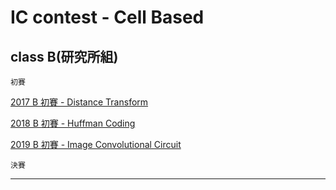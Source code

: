 # IC contest - Cell Based

## class B(研究所組)

`初賽`

[2017 B 初賽 - Distance Transform](https://github.com/HUAIJIE0314/IC-Contest/tree/main/2017_B_pre)

[2018 B 初賽 - Huffman Coding](https://github.com/HUAIJIE0314/IC-Contest/tree/main/2018_B_pre)

[2019 B 初賽 - Image Convolutional Circuit](https://github.com/HUAIJIE0314/IC-Contest/tree/main/2019_B_pre)

`決賽`

---

<!--

## class E(大學組)
`初賽`

[2018 E 初賽 - ]()

[2021 E 初賽 - ]()

[2022 E 初賽 - ]()


`決賽`

[2018 E 決賽_Old - ]()

[2018 E 決賽_New - ]()

[2019 E 決賽 - ]()

-->
